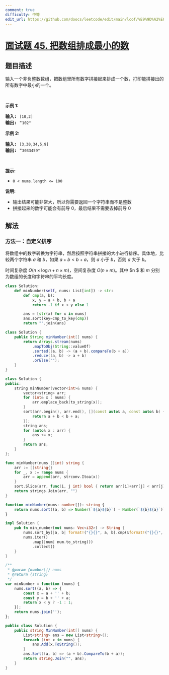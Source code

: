 ```yaml
---
comment: true
difficulty: 中等
edit_url: https://github.com/doocs/leetcode/edit/main/lcof/%E9%9D%A2%E8%AF%95%E9%A2%9845.%20%E6%8A%8A%E6%95%B0%E7%BB%84%E6%8E%92%E6%88%90%E6%9C%80%E5%B0%8F%E7%9A%84%E6%95%B0/README.md
---
```


# [面试题 45. 把数组排成最小的数](https://leetcode.cn/problems/ba-shu-zu-pai-cheng-zui-xiao-de-shu-lcof/)

## 题目描述

<!-- 这里写题目描述 -->

<p>输入一个非负整数数组，把数组里所有数字拼接起来排成一个数，打印能拼接出的所有数字中最小的一个。</p>

<p>&nbsp;</p>

<p><strong>示例 1:</strong></p>

<pre><strong>输入:</strong> <code>[10,2]</code>
<strong>输出:</strong> &quot;<code>102&quot;</code></pre>

<p><strong>示例&nbsp;2:</strong></p>

<pre><strong>输入:</strong> <code>[3,30,34,5,9]</code>
<strong>输出:</strong> &quot;<code>3033459&quot;</code></pre>

<p>&nbsp;</p>

<p><strong>提示:</strong></p>

<ul>
	<li><code>0 &lt; nums.length &lt;= 100</code></li>
</ul>

<p><strong>说明: </strong></p>

<ul>
	<li>输出结果可能非常大，所以你需要返回一个字符串而不是整数</li>
	<li>拼接起来的数字可能会有前导 0，最后结果不需要去掉前导 0</li>
</ul>

## 解法

### 方法一：自定义排序

将数组中的数字转换为字符串，然后按照字符串拼接的大小进行排序。具体地，比较两个字符串 $a$ 和 $b$，如果 $a + b \lt b + a$，则 $a$ 小于 $b$，否则 $a$ 大于 $b$。

时间复杂度 $O(n \times \log n + n \times m)$，空间复杂度 $O(n \times m)$。其中 $n $ 和 $m$ 分别为数组的长度和字符串的平均长度。

<!-- tabs:start -->

```python
class Solution:
    def minNumber(self, nums: List[int]) -> str:
        def cmp(a, b):
            x, y = a + b, b + a
            return -1 if x < y else 1

        ans = [str(x) for x in nums]
        ans.sort(key=cmp_to_key(cmp))
        return "".join(ans)
```

```java
class Solution {
    public String minNumber(int[] nums) {
        return Arrays.stream(nums)
            .mapToObj(String::valueOf)
            .sorted((a, b) -> (a + b).compareTo(b + a))
            .reduce((a, b) -> a + b)
            .orElse("");
    }
}
```

```cpp
class Solution {
public:
    string minNumber(vector<int>& nums) {
        vector<string> arr;
        for (int& x : nums) {
            arr.emplace_back(to_string(x));
        }
        sort(arr.begin(), arr.end(), [](const auto& a, const auto& b) {
            return a + b < b + a;
        });
        string ans;
        for (auto& x : arr) {
            ans += x;
        }
        return ans;
    }
};
```

```go
func minNumber(nums []int) string {
	arr := []string{}
	for _, x := range nums {
		arr = append(arr, strconv.Itoa(x))
	}
	sort.Slice(arr, func(i, j int) bool { return arr[i]+arr[j] < arr[j]+arr[i] })
	return strings.Join(arr, "")
}
```

```ts
function minNumber(nums: number[]): string {
    return nums.sort((a, b) => Number(`${a}${b}`) - Number(`${b}${a}`)).join('');
}
```

```rust
impl Solution {
    pub fn min_number(mut nums: Vec<i32>) -> String {
        nums.sort_by(|a, b| format!("{}{}", a, b).cmp(&format!("{}{}", b, a)));
        nums.iter()
            .map(|num| num.to_string())
            .collect()
    }
}
```

```js
/**
 * @param {number[]} nums
 * @return {string}
 */
var minNumber = function (nums) {
    nums.sort((a, b) => {
        const x = a + '' + b;
        const y = b + '' + a;
        return x < y ? -1 : 1;
    });
    return nums.join('');
};
```

```cs
public class Solution {
    public string MinNumber(int[] nums) {
        List<string> ans = new List<string>();
        foreach (int x in nums) {
            ans.Add(x.ToString());
        }
        ans.Sort((a, b) => (a + b).CompareTo(b + a));
        return string.Join("", ans);
    }
}
```

<!-- tabs:end -->

<!-- end -->

